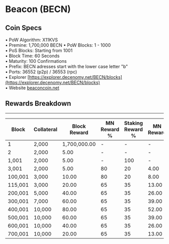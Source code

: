 # Beacon (BECN)

## Coin Specs

• PoW Algorithm: X11KVS\
• Premine: 1,700,000 BECN • PoW Blocks: 1 - 1000\
• PoS Blocks: Starting from 1001\
• Block Time: 60 Seconds\
• Maturity: 100 Confirmations\
• Prefix: BECN adresses start with the lower case letter "b"\
• Ports: 36552 (p2p) / 36553 (rpc) \
• Explorer [https://explorer.decenomy.net/BECN/blocks](https://explorer.decenomy.net/BECN/blocks) \
• Website [beaconcoin.net](https://beaconcoin.net/)

## Rewards Breakdown

***

| Block   | Collateral | Block Reward | MN Reward % | Staking Reward % | MN Reward | Staker Reward |
| ------- | ---------- | ------------ | ----------- | ---------------- | --------- | ------------- |
| 1       | 2,000      | 1,700,000.00 | -           | -                | -         | -             |
| 2       | 2,000      | 5.00         | -           | -                | -         | -             |
| 1,001   | 2,000      | 5.00         | -           | 100              | -         | 5.00          |
| 3,001   | 2,000      | 5.00         | 80          | 20               | 4.00      | 1.00          |
| 100,001 | 3,000      | 10.00        | 80          | 20               | 8.00      | 2.00          |
| 115,001 | 3,000      | 20.00        | 65          | 35               | 13.00     | 7.00          |
| 200,001 | 5,000      | 40.00        | 65          | 35               | 26.00     | 14.00         |
| 300,001 | 7,000      | 60.00        | 65          | 35               | 39.00     | 21.00         |
| 400,001 | 10,000     | 80.00        | 65          | 35               | 52.00     | 28.00         |
| 500,001 | 10,000     | 60.00        | 65          | 35               | 39.00     | 21.00         |
| 600,001 | 10,000     | 40.00        | 65          | 35               | 26.00     | 14.00         |
| 700,001 | 10,000     | 20.00        | 65          | 35               | 13.00     | 7.00          |
